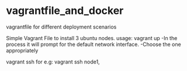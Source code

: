 # vagrantfile_and_docker
vagrantfile for different deployment scenarios

Simple Vagrant File to install 3 ubuntu nodes.
usage:
vagrant up
-In the process it will prompt for the default network interface.
-Choose the one appropriately

vagrant ssh <box-name>  for e.g: vagrant ssh node1, 
